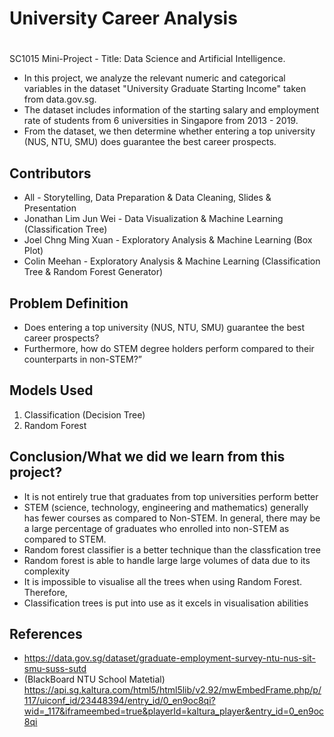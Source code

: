 # University Career Analysis

#
SC1015 Mini-Project - Title: Data Science and Artificial Intelligence. 
- In this project, we analyze the relevant numeric and categorical variables in the dataset "University Graduate Starting Income" taken from data.gov.sg. 
- The dataset includes information of the starting salary and employment rate of students from 6 universities in Singapore from 2013 - 2019.
-  From the dataset, we then determine whether entering a top university (NUS, NTU, SMU) does guarantee the best career prospects.

## Contributors
- All - Storytelling, Data Preparation & Data Cleaning, Slides & Presentation
- Jonathan Lim Jun Wei  - Data Visualization & Machine Learning (Classification Tree)
- Joel Chng Ming Xuan - Exploratory Analysis & Machine Learning (Box Plot)
- Colin Meehan - Exploratory Analysis & Machine Learning (Classification Tree & Random Forest Generator)

## Problem Definition
- Does entering a top university (NUS, NTU, SMU) guarantee the best career prospects? 
- Furthermore, how do STEM degree holders perform compared to their counterparts in non-STEM?”

## Models Used
1. Classification (Decision Tree)
2. Random Forest

## Conclusion/What we did we learn from this project?
- It is not entirely true that graduates from top universities perform better
- STEM (science, technology, engineering and mathematics) generally has fewer courses as compared to Non-STEM. In general, there may be a large percentage of graduates who enrolled into non-STEM as compared to STEM.
- Random forest classifier is a better technique than the classfication tree
- Random forest is able to handle large large volumes of data due to its complexity
- It is impossible to visualise all the trees when using Random Forest. Therefore,
- Classification trees is put into use as it excels in visualisation abilities

## References
- https://data.gov.sg/dataset/graduate-employment-survey-ntu-nus-sit-smu-suss-sutd
- (BlackBoard NTU School Matetial) https://api.sg.kaltura.com/html5/html5lib/v2.92/mwEmbedFrame.php/p/117/uiconf_id/23448394/entry_id/0_en9oc8qi?wid=_117&iframeembed=true&playerId=kaltura_player&entry_id=0_en9oc8qi
